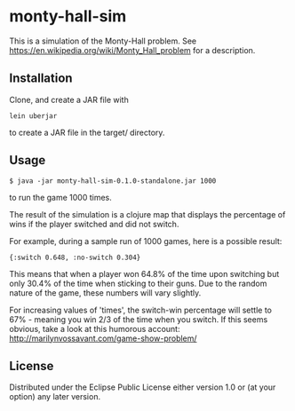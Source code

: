 # monty-hall-sim

This is a simulation of the Monty-Hall problem. See https://en.wikipedia.org/wiki/Monty_Hall_problem for a description.

## Installation

Clone, and create a JAR file with

    lein uberjar

to create a JAR file in the target/ directory.

## Usage

    $ java -jar monty-hall-sim-0.1.0-standalone.jar 1000

to run the game 1000 times.

The result of the simulation is a clojure map that displays the percentage of wins if the player switched and did not switch.

For example, during a sample run of 1000 games, here is a possible result:

    {:switch 0.648, :no-switch 0.304}

This means that when a player won 64.8% of the time upon switching but only 30.4% of the time when sticking to their guns.
Due to the random nature of the game, these numbers will vary slightly.

For increasing values of 'times', the switch-win percentage will settle to 67% - meaning you win 2/3 of the time when you switch.
 If this seems obvious, take a look at this humorous account: http://marilynvossavant.com/game-show-problem/

## License
Distributed under the Eclipse Public License either version 1.0 or (at
your option) any later version.
